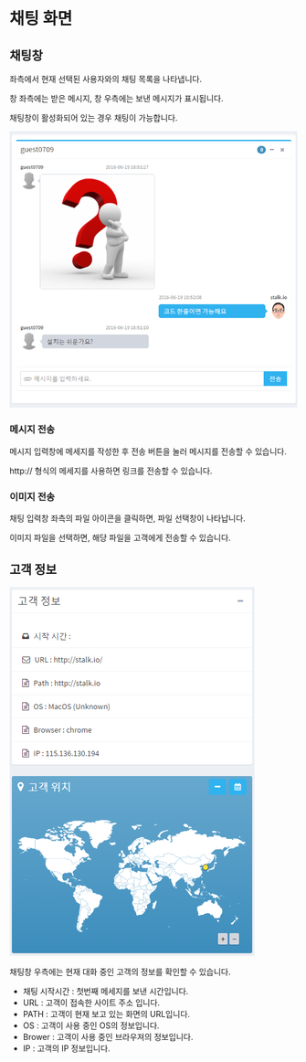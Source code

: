 채팅 화면
======================
## 채팅창

좌측에서 현재 선택된 사용자와의 채팅 목록을 나타냅니다.

창 좌측에는 받은 메시지, 창 우측에는 보낸 메시지가 표시됩니다.

채팅창이 활성화되어 있는 경우 채팅이 가능합니다.

![chat_main](images/chat_main.png)

### 메시지 전송

메시지 입력창에 메세지를 작성한 후 전송 버튼을 눌러 메시지를 전송할 수 있습니다.

http:// 형식의 메세지를 사용하면 링크를 전송할 수 있습니다.

### 이미지 전송

채팅 입력창 좌측의 파일 아이콘을 클릭하면, 파일 선택창이 나타납니다.

이미지 파일을 선택하면, 해당 파일을 고객에게 전송할 수 있습니다.

## 고객 정보

![chat_info](images/chat_info.png)

채팅창 우측에는 현재 대화 중인 고객의 정보를 확인할 수 있습니다.

- 채팅 시작시간 : 첫번째 메세지를 보낸 시간입니다.
- URL : 고객이 접속한 사이트 주소 입니다.
- PATH : 고객이 현재 보고 있는 화면의 URL입니다.
- OS : 고객이 사용 중인  OS의 정보입니다.
- Brower : 고객이 사용 중인 브라우져의 정보입니다.
- IP : 고객의 IP 정보입니다.